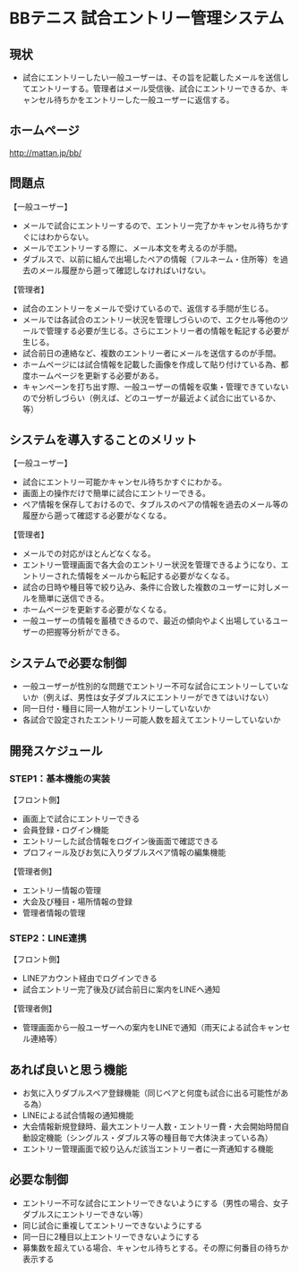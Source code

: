 # BBテニス 試合エントリー管理システム
## 現状
- 試合にエントリーしたい一般ユーザーは、その旨を記載したメールを送信してエントリーする。管理者はメール受信後、試合にエントリーできるか、キャンセル待ちかをエントリーした一般ユーザーに返信する。 

## ホームページ
http://mattan.jp/bb/

## 問題点
【一般ユーザー】
- メールで試合にエントリーするので、エントリー完了かキャンセル待ちかすぐにはわからない。
- メールでエントリーする際に、メール本文を考えるのが手間。
- ダブルスで、以前に組んで出場したペアの情報（フルネーム・住所等）を過去のメール履歴から遡って確認しなければいけない。

【管理者】
- 試合のエントリーをメールで受けているので、返信する手間が生じる。
- メールでは各試合のエントリー状況を管理しづらいので、エクセル等他のツールで管理する必要が生じる。さらにエントリー者の情報を転記する必要が生じる。
- 試合前日の連絡など、複数のエントリー者にメールを送信するのが手間。
- ホームページには試合情報を記載した画像を作成して貼り付けている為、都度ホームページを更新する必要がある。 
- キャンペーンを打ち出す際、一般ユーザーの情報を収集・管理できていないので分析しづらい（例えば、どのユーザーが最近よく試合に出ているか、等）

## システムを導入することのメリット
【一般ユーザー】
- 試合にエントリー可能かキャンセル待ちかすぐにわかる。
- 画面上の操作だけで簡単に試合にエントリーできる。
- ペア情報を保存しておけるので、タブルスのペアの情報を過去のメール等の履歴から遡って確認する必要がなくなる。

【管理者】
- メールでの対応がほとんどなくなる。
- エントリー管理画面で各大会のエントリー状況を管理できるようになり、エントリーされた情報をメールから転記する必要がなくなる。
- 試合の日時や種目等で絞り込み、条件に合致した複数のユーザーに対しメールを簡単に送信できる。
- ホームページを更新する必要がなくなる。
- 一般ユーザーの情報を蓄積できるので、最近の傾向やよく出場しているユーザーの把握等分析ができる。

## システムで必要な制御
- 一般ユーザーが性別的な問題でエントリー不可な試合にエントリーしていないか（例えば、男性は女子ダブルスにエントリーができてはいけない）
- 同一日付・種目に同一人物がエントリーしていないか
- 各試合で設定されたエントリー可能人数を超えてエントリーしていないか

## 開発スケジュール
### STEP1：基本機能の実装
【フロント側】
- 画面上で試合にエントリーできる
- 会員登録・ログイン機能
- エントリーした試合情報をログイン後画面で確認できる
- プロフィール及びお気に入りダブルスペア情報の編集機能

【管理者側】
- エントリー情報の管理
- 大会及び種目・場所情報の登録
- 管理者情報の管理

### STEP2：LINE連携
【フロント側】
- LINEアカウント経由でログインできる
- 試合エントリー完了後及び試合前日に案内をLINEへ通知

【管理者側】
- 管理画面から一般ユーザーへの案内をLINEで通知（雨天による試合キャンセル連絡等）

## あれば良いと思う機能
- お気に入りダブルスペア登録機能（同じペアと何度も試合に出る可能性がある為）
- LINEによる試合情報の通知機能
- 大会情報新規登録時、最大エントリー人数・エントリー費・大会開始時間自動設定機能（シングルス・ダブルス等の種目毎で大体決まっている為）
- エントリー管理画面で絞り込んだ該当エントリー者に一斉通知する機能

## 必要な制御
- エントリー不可な試合にエントリーできないようにする（男性の場合、女子ダブルスにエントリーできない等）
- 同じ試合に重複してエントリーできないようにする
- 同一日に2種目以上エントリーできないようにする
- 募集数を超えている場合、キャンセル待ちとする。その際に何番目の待ちか表示する
